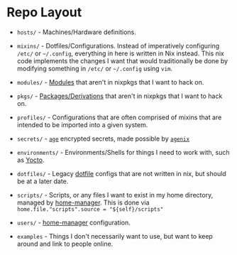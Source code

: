 # Repo Layout

- `hosts/` - Machines/Hardware definitions.

- `mixins/` - Dotfiles/Configurations. Instead of imperatively configuring
  `/etc/` or `~/.config`, everything in here is written in Nix instead. This
  nix code implements the changes I want that would traditionally be done by
  modifying something in `/etc/` or `~/.config` using `vim`.

- `modules/` - [Modules](https://nixos.wiki/wiki/Module) that aren't in nixpkgs
  that I want to hack on.

- `pkgs/` -
  [Packages/Derivations](https://nixos.org/manual/nix/unstable/expressions/derivations.html)
  that aren't in nixpkgs that I want to hack on.

- `profiles/` - Configurations that are often comprised of mixins that are
  intended to be imported into a given system.

- `secrets/` - [`age`](https://github.com/FiloSottile/age) encrypted secrets,
  made possible by [`agenix`](https://github.com/ryantm/agenix)

- `environments/` - Environments/Shells for things I need to work with, such as
  [Yocto](https://www.yoctoproject.org/).

- `dotfiles/` - Legacy [dotfile](https://wiki.archlinux.org/index.php/Dotfiles)
  configs that are not written in nix, but should be at a later date.

- `scripts/` - Scripts, or any files I want to exist in my home directory,
  managed by [home-manager](https://github.com/nix-community/home-manager).
  This is done via `home.file."scripts".source = "${self}/scripts"`

- `users/` - [home-manager](https://github.com/nix-community/home-manager) configuration.

- `examples` - Things I don't necessarily want to use, but want to keep around
  and link to people online.
